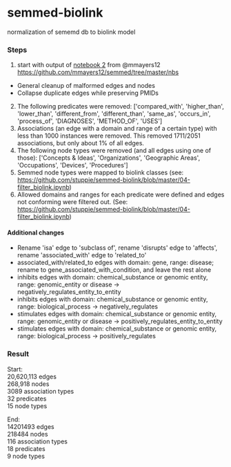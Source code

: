 # semmed-biolink
normalization of sememd db to biolink model


### Steps
1. start with output of [notebook 2](https://github.com/mmayers12/semmed/blob/master/nbs/02-building_the_graph.ipynb) from @mmayers12 https://github.com/mmayers12/semmed/tree/master/nbs
  - General cleanup of malformed edges and nodes
  - Collapse duplicate edges while preserving PMIDs
2. The following predicates were removed: ['compared_with', 'higher_than', 'lower_than', 'different_from', 'different_than', 'same_as', 'occurs_in', 'process_of', 'DIAGNOSES', 'METHOD_OF', 'USES']
3. Associations (an edge with a domain and range of a certain type) with less than 1000 instances were removed. This removed 1711/2051 associations, but only about 1% of all edges.
4. The following node types were removed (and all edges using one of those): ['Concepts & Ideas', 'Organizations', 'Geographic Areas', 'Occupations', 'Devices', 'Procedures']
5. Semmed node types were mapped to biolink classes (see: https://github.com/stuppie/semmed-biolink/blob/master/04-filter_biolink.ipynb)
6. Allowed domains and ranges for each predicate were defined and edges not conforming were filtered out. (See: https://github.com/stuppie/semmed-biolink/blob/master/04-filter_biolink.ipynb)

#### Additional changes
- Rename 'isa' edge to 'subclass of', rename 'disrupts' edge to 'affects', rename 'associated_with' edge to 'related_to'
- associated_with/related_to edges with domain: gene, range: disease; rename to gene_associated_with_condition, and leave the rest alone
- inhibits edges with domain: chemical_substance or genomic entity, range: genomic_entity or disease -> negatively_regulates_entity_to_entity
- inhibits edges with domain: chemical_substance or genomic entity, range: biological_process -> negatively_regulates
- stimulates edges with domain: chemical_substance or genomic entity, range: genomic_entity or disease -> positively_regulates_entity_to_entity
- stimulates edges with domain: chemical_substance or genomic entity, range: biological_process -> positively_regulates



### Result
Start:  
20,620,113 edges  
268,918 nodes  
3089 association types  
32 predicates  
15 node types  
  
End:  
14201493 edges  
218484 nodes  
116 association types  
18 predicates  
9 node types  
